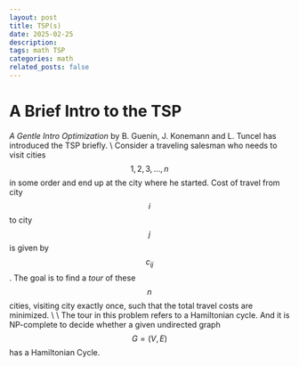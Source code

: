 ```yaml
---
layout: post
title: TSP(s)
date: 2025-02-25
description: 
tags: math TSP
categories: math
related_posts: false
---
```


# A Brief Intro to the TSP
*A Gentle Intro Optimization* by B. Guenin, J. Konemann and L. Tuncel has introduced the TSP briefly. \\
Consider a traveling salesman who needs to visit cities $$1, 2, 3, ..., n$$ in some order and end up at the city where he started. Cost of travel from city $$i$$ to city $$j$$ is given by $$c_{ij}$$. The goal is to find a *tour* of these $$n$$ cities, visiting city exactly once, such that the total travel costs are minimized. \\ \\
The tour in this problem refers to a Hamiltonian cycle. And it is NP-complete to decide whether a given undirected graph $$G = (V, E)$$ has a Hamiltonian Cycle.

